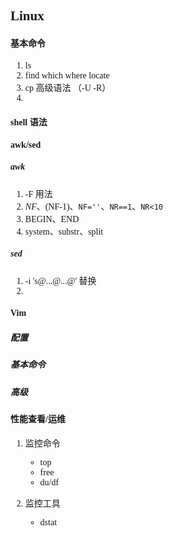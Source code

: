 <font face="黑体">

## Linux

#### 基本命令
1. ls 
2. find which where locate
3. cp 高级语法 （-U -R）
4.  

#### shell 语法

#### awk/sed

##### awk
1. -F 用法
2. $NF、$(NF-1)、`NF=''`、`NR==1`、`NR<10`
3. BEGIN、END
4. system、substr、split

##### sed
1. -i 's@...@...@' 替换
2. 

#### Vim

##### 配置 
##### 基本命令 
##### 高级 

#### 性能查看/运维

1. 监控命令
    * top
    * free 
    * du/df

2. 监控工具
    * dstat










</font>
